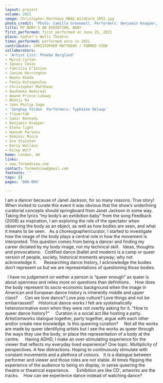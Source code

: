 ```yaml
---
layout: project
volume: 2021
image: Christopher_Matthews_MBAE_WildCard_3893.jpg
photo_credit: 'Photo: Camilla Greenwell. Performers: Benjamin Knapper, Dominic Rocca'
title: MY BODY'S AN EXHIBTION, BABY
first_performed: first performed on June 25, 2021
place: Sadler's Wells Theatre
times_performed: performed once in 2021
contributor: CHRISTOPHER MATTHEWS / FORMED VIEW
collaborators:
- 'Artist List: Phoebe Berglund'
- Myrid Carten
- Ignasi Casas
- Fabritia D’Intino
- Janine Harrington
- Naoto Hieda
- Fenia Kotsopoulou
- Christopher Matthews
- Nasheeka Nedsreal
- Amand Prince-Lubawy
- Bhenji Ra
- John Philip Sage
- 'Songhay Toldon  Performers: Typhaine Delaup'
- fraserfab
- Samir Kennedy
- Benjamin Knapper
- Elena light
- Hannah Parsons
- Dominic Rocca
- Eve Stainton
- Darcy Wallace
- Riley Wolf
home: London, UK
links:
- www.formedview.com
contact: formedview@gmail.com
footnote: ''
tags: []
pages: '088-089'

---
```


I am a dancer because of Janet Jackson, for so many reasons. True story! When invited to curate this event it was obvious that the show’s underlining curatorial concepts should springboard from Janet Jackson in some way. Taking the lyrics “my body’s an exhibition baby” from the song Feedback (2008) as inspiration, I am exploring the role of the spectator when observing the body as an object, as well as how bodies are seen, and what it means to be seen.
 
As a choreographer/curator, I started to investigate how the image of the body plays a central role in how the movement is interpreted. This question comes from being a dancer and finding my career dictated by my body image, not my technical skill.
 
Ideas, thoughts and provocations:
 
Codified dance (ballet and modern) is a camp or queer version of people, society, historical moments anyway; why not acknowledge it.   
 
Researching dance history, I acknowledge the bodies don’t represent us but we are representations of questioning those bodies. 

 
I have no judgement on wether a person is “queer enough” as queer is about openness and relies more on questions than definitions. 
 
How does the body represent its socio-economic background when the image in American and European dance history is inherently middle and upper class? 
 
 
Can we love dance? Love pop culture? Love things and not be embarrassed? 
 
Historical dance works I felt are systematically heteronormative even when they were not overtly asking for it. “How to queer dance history?”  
 
Curation is a social act like hosting a party. Artist/artworks dialogue together, party together, argue with each other and/or create new knowledge. Is this queering curation? 
  
Not all the works are made by queer identifying artists but I see the works as queer through the ways they use the body, or place the representation of a body at the centre.  
 
Having ADHD, I make an over-stimulating experience for the viewer that reflects my everyday lived experience? One topic. Multiplicity of perspectives. A few distractions. Hoping to continuously stimulate with constant movements and a plethora of colours.
 
It is a dialogue between performer and viewer and those roles are not stable. At times flipping the experience of the audience to being on display, in sense queering the theatre or theatrical experience.   
 
Exhibition are like CD’, artworks are the tracks.
 
 How can we experience dance instead of watching dance? 
